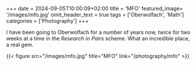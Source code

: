 +++
date = 2024-09-05T10:00:09+02:00
title = 'MFO'
featured_image= '/images/mfo.jpg'
omit_header_text = true
tags = ['Oberwolfach', 'Math']
categories = ['Photography']
+++

I have been going to Oberwolfach for a number of years now, twice for
two weeks at a time in the *Research in Pairs* scheme. What an
incredible place, a real gem.

{{< figure src="/images/mfo.jpg" title="MFO"  link="/photography/mfo" >}}

